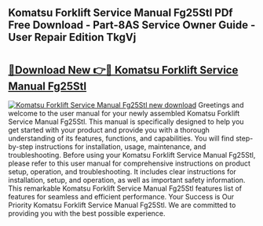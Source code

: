 ## Komatsu Forklift Service Manual Fg25Stl PDf Free Download - Part-8AS Service Owner Guide - User Repair Edition TkgVj

# <h2><a href="http://bc46797.oget.top/?id=Komatsu+Forklift+Service+Manual+Fg25Stl">🔗Download New 👉🔴 Komatsu Forklift Service Manual Fg25Stl</a></h2>

[![Komatsu Forklift Service Manual Fg25Stl new download](https://i.imgur.com/5g1atiW.png)](http://bc46797.oget.top/?id=Komatsu+Forklift+Service+Manual+Fg25Stl)
Greetings and welcome to the user manual for your newly assembled Komatsu Forklift Service Manual Fg25Stl. This manual is specifically designed to help you get started with your product and provide you with a thorough understanding of its features, functions, and capabilities. You will find step-by-step instructions for installation, usage, maintenance, and troubleshooting. Before using your Komatsu Forklift Service Manual Fg25Stl, please refer to this user manual for comprehensive instructions on product setup, operation, and troubleshooting. It includes clear instructions for installation, setup, and operation, as well as important safety information. This remarkable Komatsu Forklift Service Manual Fg25Stl features list of features for seamless and efficient performance. Your Success is Our Priority Komatsu Forklift Service Manual Fg25Stl. We are committed to providing you with the best possible experience.

